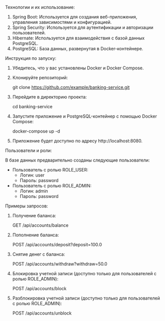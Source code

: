 Технологии и их использование:

1. Spring Boot: Используется для создания веб-приложения, управления зависимостями и конфигурацией.
2. Spring Security: Используется для аутентификации и авторизации пользователей.
3. Hibernate: Используется для взаимодействия с базой данных PostgreSQL.
4. PostgreSQL: База данных, развернутая в Docker-контейнере.

Инструкция по запуску:

1. Убедитесь, что у вас установлены Docker и Docker Compose.
2. Клонируйте репозиторий:

   git clone https://github.com/example/banking-service.git

3. Перейдите в директорию проекта:

   cd banking-service

4. Запустите приложение и PostgreSQL-контейнер с помощью Docker Compose:

   docker-compose up -d

5. Приложение будет доступно по адресу http://localhost:8080.

Пользователи и роли:

В базе данных предварительно созданы следующие пользователи:

- Пользователь с ролью ROLE_USER:
  - Логин: user
  - Пароль: password
- Пользователь с ролью ROLE_ADMIN:
  - Логин: admin
  - Пароль: password

Примеры запросов:

1. Получение баланса:

   GET /api/accounts/balance

2. Пополнение баланса:

   POST /api/accounts/deposit?deposit=100.0

3. Снятие денег с баланса:

   POST /api/accounts/withdraw?withdraw=50.0

4. Блокировка учетной записи (доступно только для пользователей с ролью ROLE_ADMIN):

   POST /api/accounts/block

5. Разблокировка учетной записи (доступно только для пользователей с ролью ROLE_ADMIN):

   POST /api/accounts/unblock
